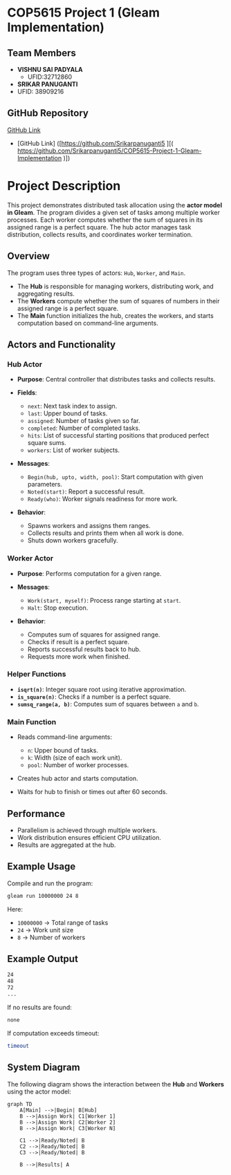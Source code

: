 # COP5615 Project 1 (Gleam Implementation)

## Team Members

- **VISHNU SAI PADYALA**  
  - UFID:32712860
-  **SRIKAR PANUGANTI**
  - UFID: 38909216

## GitHub Repository

[GitHub Link]([https://github.com/your-repo-link](https://github.com/VISHNU07202003/COP5615-Project-1-Gleam-Implementation-))
- [GitHub Link] ([https://github.com/Srikarpanuganti5 ][( https://github.com/Srikarpanuganti5/COP5615-Project-1-Gleam-Implementation )])

# Project Description

This project demonstrates distributed task allocation using the **actor model in Gleam**. The program divides a given set of tasks among multiple worker processes. Each worker computes whether the sum of squares in its assigned range is a perfect square. The hub actor manages task distribution, collects results, and coordinates worker termination.

## Overview

The program uses three types of actors: `Hub`, `Worker`, and `Main`.

- The **Hub** is responsible for managing workers, distributing work, and aggregating results.
- The **Workers** compute whether the sum of squares of numbers in their assigned range is a perfect square.
- The **Main** function initializes the hub, creates the workers, and starts computation based on command-line arguments.

## Actors and Functionality

### Hub Actor
- **Purpose**: Central controller that distributes tasks and collects results.
- **Fields**:  
  - `next`: Next task index to assign.  
  - `last`: Upper bound of tasks.  
  - `assigned`: Number of tasks given so far.  
  - `completed`: Number of completed tasks.  
  - `hits`: List of successful starting positions that produced perfect square sums.  
  - `workers`: List of worker subjects.  

- **Messages**:  
  - `Begin(hub, upto, width, pool)`: Start computation with given parameters.  
  - `Noted(start)`: Report a successful result.  
  - `Ready(who)`: Worker signals readiness for more work.  

- **Behavior**:  
  - Spawns workers and assigns them ranges.  
  - Collects results and prints them when all work is done.  
  - Shuts down workers gracefully.  

### Worker Actor
- **Purpose**: Performs computation for a given range.  
- **Messages**:  
  - `Work(start, myself)`: Process range starting at `start`.  
  - `Halt`: Stop execution.  

- **Behavior**:  
  - Computes sum of squares for assigned range.  
  - Checks if result is a perfect square.  
  - Reports successful results back to hub.  
  - Requests more work when finished.  

### Helper Functions
- **`isqrt(n)`**: Integer square root using iterative approximation.  
- **`is_square(n)`**: Checks if a number is a perfect square.  
- **`sumsq_range(a, b)`**: Computes sum of squares between `a` and `b`.  

### Main Function
- Reads command-line arguments:  
  - `n`: Upper bound of tasks.  
  - `k`: Width (size of each work unit).  
  - `pool`: Number of worker processes.  

- Creates hub actor and starts computation.  
- Waits for hub to finish or times out after 60 seconds.  

## Performance
- Parallelism is achieved through multiple workers.  
- Work distribution ensures efficient CPU utilization.  
- Results are aggregated at the hub.  

## Example Usage

Compile and run the program:

```bash
gleam run 10000000 24 8
```

Here:  
- `10000000` → Total range of tasks  
- `24` → Work unit size  
- `8` → Number of workers  

## Example Output

```bash
24
48
72
...
```

If no results are found:  

```bash
none
```

If computation exceeds timeout:  

```bash
timeout
```

## System Diagram

The following diagram shows the interaction between the **Hub** and **Workers** using the actor model:

```mermaid
graph TD
    A[Main] -->|Begin| B[Hub]
    B -->|Assign Work| C1[Worker 1]
    B -->|Assign Work| C2[Worker 2]
    B -->|Assign Work| C3[Worker N]

    C1 -->|Ready/Noted| B
    C2 -->|Ready/Noted| B
    C3 -->|Ready/Noted| B

    B -->|Results| A
```
